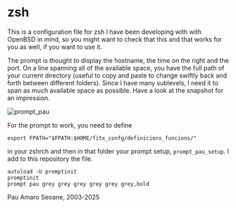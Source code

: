 # zsh
This is a configuration file for zsh I have been developing with
with OpenBSD in mind, so you might want to check that this and 
that works for you as well, if you want to use it. 

The prompt is thought to display the hostname, the time on the right
and the port. On a line spanning all of the available space, you have
the full path of your current directory (useful to copy and paste to
change swiftly back and forth between different folders). Since I have
many sublevels, I need it to span as much available space as possible.
Have a look at the snapshot for an impression.

![prompt_pau](https://github.com/user-attachments/assets/3472574b-de86-4533-a356-8fec9082b3a0)

For the prompt to work, you need to define

```
export FPATH="$FPATH:$HOME/fitx_confg/definicions_funcions/"
```

in your zshrch and then in that folder your prompt setup, `prompt_pau_setup`.
I add to this repository the file.

```
autoload -U promptinit
promptinit
prompt pau grey grey grey grey grey grey,bold
```

Pau Amaro Seoane, 2003-2025
